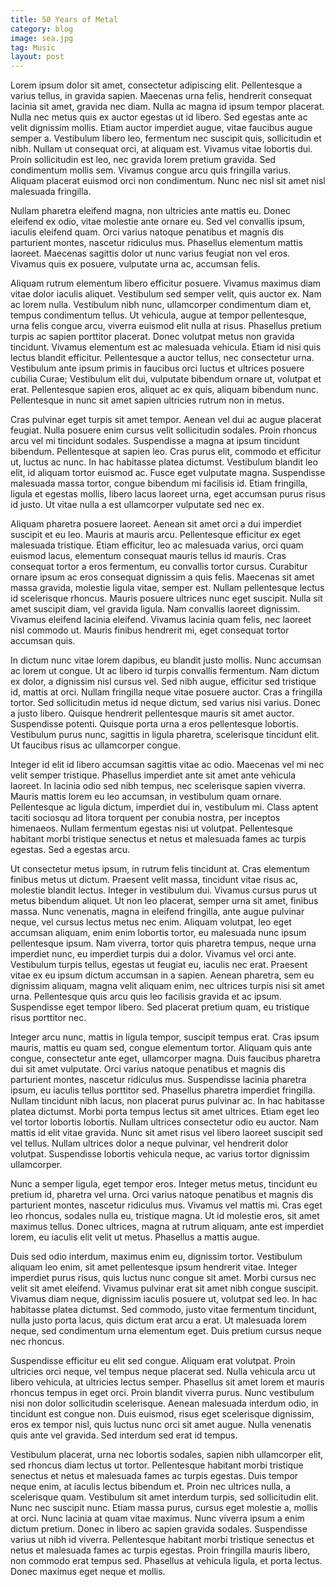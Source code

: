 ```yaml
---
title: 50 Years of Metal
category: blog
image: sea.jpg
tag: Music
layout: post
---
```


Lorem ipsum dolor sit amet, consectetur adipiscing elit. Pellentesque a varius tellus, in gravida sapien. Maecenas urna felis, hendrerit consequat lacinia sit amet, gravida nec diam. Nulla ac magna id ipsum tempor placerat. Nulla nec metus quis ex auctor egestas ut id libero. Sed egestas ante ac velit dignissim mollis. Etiam auctor imperdiet augue, vitae faucibus augue semper a. Vestibulum libero leo, fermentum nec suscipit quis, sollicitudin et nibh. Nullam ut consequat orci, at aliquam est. Vivamus vitae lobortis dui. Proin sollicitudin est leo, nec gravida lorem pretium gravida. Sed condimentum mollis sem. Vivamus congue arcu quis fringilla varius. Aliquam placerat euismod orci non condimentum. Nunc nec nisl sit amet nisl malesuada fringilla.

Nullam pharetra eleifend magna, non ultricies ante mattis eu. Donec eleifend ex odio, vitae molestie ante ornare eu. Sed vel convallis ipsum, iaculis eleifend quam. Orci varius natoque penatibus et magnis dis parturient montes, nascetur ridiculus mus. Phasellus elementum mattis laoreet. Maecenas sagittis dolor ut nunc varius feugiat non vel eros. Vivamus quis ex posuere, vulputate urna ac, accumsan felis.

Aliquam rutrum elementum libero efficitur posuere. Vivamus maximus diam vitae dolor iaculis aliquet. Vestibulum sed semper velit, quis auctor ex. Nam ac lorem nulla. Vestibulum nibh nunc, ullamcorper condimentum diam et, tempus condimentum tellus. Ut vehicula, augue at tempor pellentesque, urna felis congue arcu, viverra euismod elit nulla at risus. Phasellus pretium turpis ac sapien porttitor placerat. Donec volutpat metus non gravida tincidunt. Vivamus elementum est ac malesuada vehicula. Etiam id nisi quis lectus blandit efficitur. Pellentesque a auctor tellus, nec consectetur urna. Vestibulum ante ipsum primis in faucibus orci luctus et ultrices posuere cubilia Curae; Vestibulum elit dui, vulputate bibendum ornare ut, volutpat et erat. Pellentesque sapien eros, aliquet ac ex quis, aliquam bibendum nunc. Pellentesque in nunc sit amet sapien ultricies rutrum non in metus.

Cras pulvinar eget turpis sit amet tempor. Aenean vel dui ac augue placerat feugiat. Nulla posuere enim cursus velit sollicitudin sodales. Proin rhoncus arcu vel mi tincidunt sodales. Suspendisse a magna at ipsum tincidunt bibendum. Pellentesque at sapien leo. Cras purus elit, commodo et efficitur ut, luctus ac nunc. In hac habitasse platea dictumst. Vestibulum blandit leo elit, id aliquam tortor euismod ac. Fusce eget vulputate magna. Suspendisse malesuada massa tortor, congue bibendum mi facilisis id. Etiam fringilla, ligula et egestas mollis, libero lacus laoreet urna, eget accumsan purus risus id justo. Ut vitae nulla a est ullamcorper vulputate sed nec ex.

Aliquam pharetra posuere laoreet. Aenean sit amet orci a dui imperdiet suscipit et eu leo. Mauris at mauris arcu. Pellentesque efficitur ex eget malesuada tristique. Etiam efficitur, leo ac malesuada varius, orci quam euismod lacus, elementum consequat mauris tellus id mauris. Cras consequat tortor a eros fermentum, eu convallis tortor cursus. Curabitur ornare ipsum ac eros consequat dignissim a quis felis. Maecenas sit amet massa gravida, molestie ligula vitae, semper est. Nullam pellentesque lectus id scelerisque rhoncus. Mauris posuere ultrices nunc eget suscipit. Nulla sit amet suscipit diam, vel gravida ligula. Nam convallis laoreet dignissim. Vivamus eleifend lacinia eleifend. Vivamus lacinia quam felis, nec laoreet nisl commodo ut. Mauris finibus hendrerit mi, eget consequat tortor accumsan quis.

In dictum nunc vitae lorem dapibus, eu blandit justo mollis. Nunc accumsan ac lorem ut congue. Ut ac libero id turpis convallis fermentum. Nam dictum ex dolor, a dignissim nisl cursus vel. Sed nibh augue, efficitur sed tristique id, mattis at orci. Nullam fringilla neque vitae posuere auctor. Cras a fringilla tortor. Sed sollicitudin metus id neque dictum, sed varius nisi varius. Donec a justo libero. Quisque hendrerit pellentesque mauris sit amet auctor. Suspendisse potenti. Quisque porta urna a eros pellentesque lobortis. Vestibulum purus nunc, sagittis in ligula pharetra, scelerisque tincidunt elit. Ut faucibus risus ac ullamcorper congue.

Integer id elit id libero accumsan sagittis vitae ac odio. Maecenas vel mi nec velit semper tristique. Phasellus imperdiet ante sit amet ante vehicula laoreet. In lacinia odio sed nibh tempus, nec scelerisque sapien viverra. Mauris mattis lorem eu leo accumsan, in vestibulum quam ornare. Pellentesque ac ligula dictum, imperdiet dui in, vestibulum mi. Class aptent taciti sociosqu ad litora torquent per conubia nostra, per inceptos himenaeos. Nullam fermentum egestas nisi ut volutpat. Pellentesque habitant morbi tristique senectus et netus et malesuada fames ac turpis egestas. Sed a egestas arcu.

Ut consectetur metus ipsum, in rutrum felis tincidunt at. Cras elementum finibus metus ut dictum. Praesent velit massa, tincidunt vitae risus ac, molestie blandit lectus. Integer in vestibulum dui. Vivamus cursus purus ut metus bibendum aliquet. Ut non leo placerat, semper urna sit amet, finibus massa. Nunc venenatis, magna in eleifend fringilla, ante augue pulvinar neque, vel cursus lectus metus nec enim. Aliquam volutpat, leo eget accumsan aliquam, enim enim lobortis tortor, eu malesuada nunc ipsum pellentesque ipsum. Nam viverra, tortor quis pharetra tempus, neque urna imperdiet nunc, eu imperdiet turpis dui a dolor. Vivamus vel orci ante. Vestibulum turpis tellus, egestas ut feugiat eu, iaculis nec erat. Praesent vitae ex eu ipsum dictum accumsan in a sapien. Aenean pharetra, sem eu dignissim aliquam, magna velit aliquam enim, nec ultrices turpis nisi sit amet urna. Pellentesque quis arcu quis leo facilisis gravida et ac ipsum. Suspendisse eget tempor libero. Sed placerat pretium quam, eu tristique risus porttitor nec.

Integer arcu nunc, mattis in ligula tempor, suscipit tempus erat. Cras ipsum mauris, mattis eu quam sed, congue elementum tortor. Aliquam quis ante congue, consectetur ante eget, ullamcorper magna. Duis faucibus pharetra dui sit amet vulputate. Orci varius natoque penatibus et magnis dis parturient montes, nascetur ridiculus mus. Suspendisse lacinia pharetra ipsum, eu iaculis tellus porttitor sed. Phasellus pharetra imperdiet fringilla. Nullam tincidunt nibh lacus, non placerat purus pulvinar ac. In hac habitasse platea dictumst. Morbi porta tempus lectus sit amet ultrices. Etiam eget leo vel tortor lobortis lobortis. Nullam ultrices consectetur odio eu auctor. Nam mattis id elit vitae gravida. Nunc sit amet risus vel libero laoreet suscipit sed vel tellus. Nullam ultrices dolor a neque pulvinar, vel hendrerit dolor volutpat. Suspendisse lobortis vehicula neque, ac varius tortor dignissim ullamcorper.

Nunc a semper ligula, eget tempor eros. Integer metus metus, tincidunt eu pretium id, pharetra vel urna. Orci varius natoque penatibus et magnis dis parturient montes, nascetur ridiculus mus. Vivamus vel mattis mi. Cras eget leo rhoncus, sodales nulla eu, tristique magna. Ut id molestie eros, sit amet maximus tellus. Donec ultrices, magna at rutrum aliquam, ante est imperdiet lorem, eu iaculis elit velit ut metus. Phasellus a mattis augue.

Duis sed odio interdum, maximus enim eu, dignissim tortor. Vestibulum aliquam leo enim, sit amet pellentesque ipsum hendrerit vitae. Integer imperdiet purus risus, quis luctus nunc congue sit amet. Morbi cursus nec velit sit amet eleifend. Vivamus pulvinar erat sit amet nibh congue suscipit. Vivamus diam neque, dignissim iaculis posuere ut, volutpat sed leo. In hac habitasse platea dictumst. Sed commodo, justo vitae fermentum tincidunt, nulla justo porta lacus, quis dictum erat arcu a erat. Ut malesuada lorem neque, sed condimentum urna elementum eget. Duis pretium cursus neque nec rhoncus.

Suspendisse efficitur eu elit sed congue. Aliquam erat volutpat. Proin ultricies orci neque, vel tempus neque placerat sed. Nulla vehicula arcu ut libero vehicula, at ultricies lectus semper. Phasellus sit amet lorem et mauris rhoncus tempus in eget orci. Proin blandit viverra purus. Nunc vestibulum nisi non dolor sollicitudin scelerisque. Aenean malesuada interdum odio, in tincidunt est congue non. Duis euismod, risus eget scelerisque dignissim, eros ex tempor nisl, quis luctus nunc orci sit amet augue. Nulla venenatis quis ante vel gravida. Sed interdum sed erat id tempus.

Vestibulum placerat, urna nec lobortis sodales, sapien nibh ullamcorper elit, sed rhoncus diam lectus ut tortor. Pellentesque habitant morbi tristique senectus et netus et malesuada fames ac turpis egestas. Duis tempor neque enim, at iaculis lectus bibendum et. Proin nec ultrices nulla, a scelerisque quam. Vestibulum sit amet interdum turpis, sed sollicitudin elit. Nunc nec suscipit nunc. Etiam massa purus, cursus eget molestie a, mollis at orci. Nunc lacinia at quam vitae maximus. Nunc viverra ipsum a enim dictum pretium. Donec in libero ac sapien gravida sodales. Suspendisse varius ut nibh id viverra. Pellentesque habitant morbi tristique senectus et netus et malesuada fames ac turpis egestas. Proin fringilla mauris libero, non commodo erat tempus sed. Phasellus at vehicula ligula, et porta lectus. Donec maximus eget neque et mollis.
